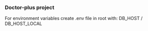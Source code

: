 ### Doctor-plus project

For environment variables create .env file in root with:
DB_HOST / DB_HOST_LOCAL
